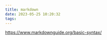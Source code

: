 ```yaml
---
title: markdown
date: 2023-05-25 10:20:32
tags:
---
```


https://www.markdownguide.org/basic-syntax/
